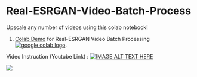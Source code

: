 # Real-ESRGAN-Video-Batch-Process
Upscale any number of videos using this colab notebook!

1. [Colab Demo](https://colab.research.google.com/drive/1qI-mlruopBCFO6MG7dmBINDQsk8hvGJA?usp=sharing) for Real-ESRGAN Video Batch Processing <a href="https://colab.research.google.com/drive/1qI-mlruopBCFO6MG7dmBINDQsk8hvGJA?usp=sharing"><img src="https://colab.research.google.com/assets/colab-badge.svg" alt="google colab logo"></a>.


Video Instruction (Youtube Link) :
[![IMAGE ALT TEXT HERE](https://img.youtube.com/vi/19qJHkBB8pY/0.jpg)](https://www.youtube.com/watch?v=19qJHkBB8pY)


![](https://i.ibb.co/hBYy5F2/comapare.jpg)
